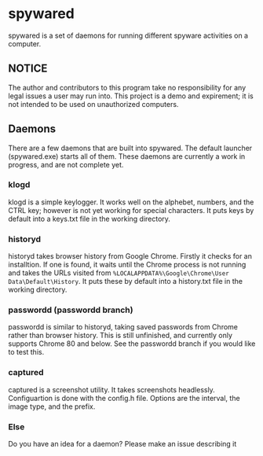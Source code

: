 # spywared
spywared is a set of daemons for running different spyware activities on a computer.

## NOTICE
The author and contributors to this program take no responsibility for any legal issues a user may run into. This project is a demo and expirement; it is not intended to be used on unauthorized computers.

## Daemons
There are a few daemons that are built into spywared. The default launcher (spywared.exe) starts all of them. These daemons are currently a work in progress, and are not complete yet.

### klogd
klogd is a simple keylogger. It works well on the alphebet, numbers, and the CTRL key; however is not yet working for special characters. It puts keys by default into a keys.txt file in the working directory.

### historyd
historyd takes browser history from Google Chrome. Firstly it checks for an installtion. If one is found, it waits until the Chrome process is not running and takes the URLs visited from ```%LOCALAPPDATA%\Google\Chrome\User Data\Default\History```. It puts these by default into a history.txt file in the working directory.

### passwordd (passwordd branch)
passwordd is similar to historyd, taking saved passwords from Chrome rather than browser history. This is still unfinished, and currently only supports Chrome 80 and below. See the passwordd branch if you would like to test this.

### captured
captured is a screenshot utility. It takes screenshots headlessly. Configuartion is done with the config.h file. Options are the interval, the image type, and the prefix.

### Else
Do you have an idea for a daemon? Please make an issue describing it
